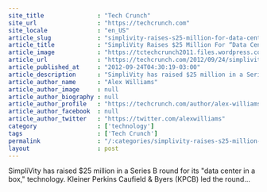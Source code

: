 ```yaml
---
site_title               : "Tech Crunch"
site_url                 : "https://techcrunch.com"
site_locale              : "en_US"
article_slug             : "simplivity-raises-s25-million-for-data-center-in-a-box-technology"
article_title            : "SimpliVity Raises $25 Million For “Data Center In A Box” Technology"
article_image            : "https://tctechcrunch2011.files.wordpress.com/2012/09/simplivity.png?w=312&h=81&crop=1"
article_url              : "https://techcrunch.com/2012/09/24/simplivity-raises-25-million-for-data-center-in-a-box-technology/"
article_published_at     : "2012-09-24T04:30:19-03:00"
article_description      : "SimpliVity has raised $25 million in a Series B round for its 'data center in a box,' technology. Kleiner Perkins Caufield & Byers (KPCB) led the round..."
article_author_name      : "Alex Williams"
article_author_image     : null
article_author_biography : null
article_author_profile   : "https://techcrunch.com/author/alex-williams/"
article_author_facebook  : null
article_author_twitter   : "https://twitter.com/alexwilliams"
category                 : ['technology']
tags                     : ['Tech Crunch']
permalink                : "/:categories/simplivity-raises-s25-million-for-data-center-in-a-box-technology/"
layout                   : post
---
```


SimpliVity has raised $25 million in a Series B round for its "data center in a box," technology. Kleiner Perkins Caufield & Byers (KPCB) led the round...

